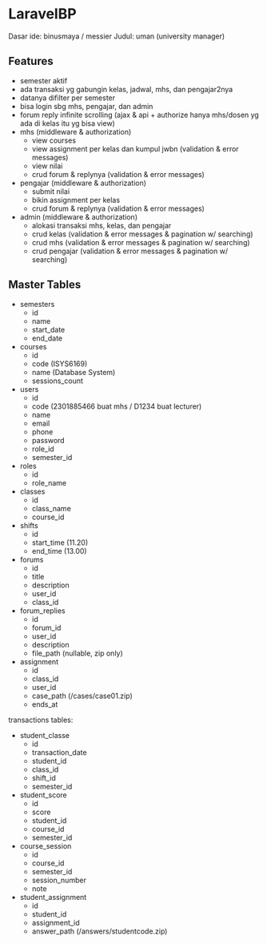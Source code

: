 # LaravelBP

Dasar ide: binusmaya / messier
Judul: uman (university manager)

## Features

- semester aktif
- ada transaksi yg gabungin kelas, jadwal, mhs, dan pengajar2nya
- datanya difilter per semester
- bisa login sbg mhs, pengajar, dan admin
- forum reply infinite scrolling (ajax & api + authorize hanya mhs/dosen yg ada di kelas itu yg bisa view)
- mhs (middleware & authorization)
  - view courses
  - view assignment per kelas dan kumpul jwbn (validation & error messages)
  - view nilai
  - crud forum & replynya (validation & error messages)
- pengajar (middleware & authorization)
  - submit nilai
  - bikin assignment per kelas
  - crud forum & replynya (validation & error messages)
- admin (middleware & authorization)
  - alokasi transaksi mhs, kelas, dan pengajar
  - crud kelas (validation & error messages & pagination w/ searching)
  - crud mhs (validation & error messages & pagination w/ searching)
  - crud pengajar (validation & error messages & pagination w/ searching)

## Master Tables

- semesters
  - id
  - name
  - start_date
  - end_date
- courses
  - id
  - code (ISYS6169)
  - name (Database System)
  - sessions_count
- users
  - id
  - code (2301885466 buat mhs / D1234 buat lecturer)
  - name
  - email
  - phone
  - password
  - role_id
  - semester_id
- roles
  - id
  - role_name
- classes
  - id
  - class_name
  - course_id
- shifts
  - id
  - start_time (11.20)
  - end_time (13.00)
- forums
  - id
  - title
  - description
  - user_id
  - class_id
- forum_replies
  - id
  - forum_id
  - user_id
  - description
  - file_path (nullable, zip only)
- assignment
  - id
  - class_id
  - user_id
  - case_path (/cases/case01.zip)
  - ends_at

transactions tables:
- student_classe
  - id
  - transaction_date
  - student_id
  - class_id
  - shift_id
  - semester_id
- student_score
  - id
  - score
  - student_id
  - course_id
  - semester_id
- course_session
  - id
  - course_id
  - semester_id
  - session_number
  - note
- student_assignment
  - id
  - student_id
  - assignment_id
  - answer_path (/answers/studentcode.zip)
